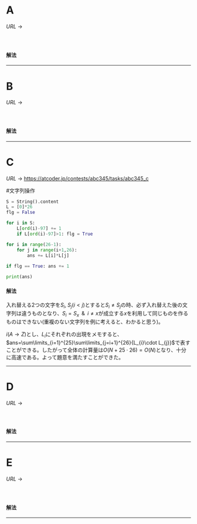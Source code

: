 # A

$URL\:\to$ 

#

```python

```

#### 解法



---

# B

$URL\:\to$ 

#

```python

```

#### 解法



---

# C

$URL\:\to$ https://atcoder.jp/contests/abc345/tasks/abc345_c

#文字列操作

```python
S = String().content
L = [0]*26
flg = False

for i in S:
	L[ord(i)-97] += 1
	if L[ord(i)-97]>1: flg = True

for i in range(26-1):
	for j in range(i+1,26):
		ans += L[i]*L[j]
		
if flg == True: ans += 1

print(ans)
```

#### 解法

入れ替える2つの文字を$S_{i},\;S_{j}(i \lt j)$とすると$S_{i} \ne S_{j}$の時、必ず入れ替えた後の文字列は違うものとなり、$S_{i}=S_{x}\;\;\&\;\;i \ne x$が成立する$x$を利用して同じものを作るものはできない(重複のない文字列を例に考えると、わかると思う)。

$i(A \to Z)$とし、$L_{i}$にそれぞれの出現をメモすると、$ans=\sum\limits_{i=1}^{25}\sum\limits_{j=i+1}^{26}{L_{i}\cdot L_{j}}$で表すことができる。したがって全体の計算量は$O(N+25\cdot 26)=Ο(N)$となり、十分に高速である。よって題意を満たすことができた。

---

# D

$URL\:\to$ 

#

```python

```

#### 解法



---

# E

$URL\:\to$ 

#

```python

```

#### 解法



---